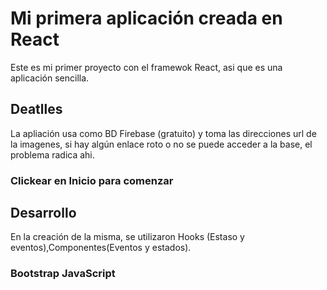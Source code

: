 # Mi primera aplicación creada en React

Este es mi primer proyecto con el framewok React, asi que es una aplicación sencilla.

## Deatlles

La apliación usa como BD Firebase (gratuito) y toma las direcciones url de la imagenes, si hay algún enlace roto o no se puede acceder a la base, el problema radica ahi.

### Clickear en Inicio para comenzar

## Desarrollo

En la creación de la misma, se utilizaron Hooks (Estaso y eventos),Componentes(Eventos y estados).
### Bootstrap JavaScript
